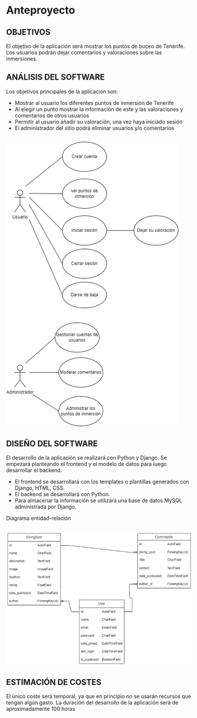 # Anteproyecto

## OBJETIVOS

El objetivo de la aplicación será mostrar los puntos de buceo de Tenerife. Los usuarios podrán dejar comentarios y valoraciones sobre las inmersiones.

## ANÁLISIS DEL SOFTWARE

Los objetivos principales de la aplicación son:
- Mostrar al usuario los diferentes puntos de inmersión de Tenerife
- Al elegir un punto mostrar la información de este y las valoraciones y comentarios de otros usuarios
- Permitir al usuario añadir su valoración, una vez haya iniciado sesión
- El administrador del sitio podrá eliminar usuarios y/o comentarios

## <img src="./images/casos_de_uso.png"/>

## DISEÑO DEL SOFTWARE

El desarrollo de la aplicación se realizará con Python y Django. Se empezará planteando el frontend y el modelo de datos para luego desarrollar el backend.

- El frontend se desarrollará con los templates o plantillas generados con Django, HTML, CSS.
- El backend se desarrollará con Python.
- Para almacenar la información se utilizará una base de datos MySQL administrada por Django.

Diagrama entidad-relación

## <img src="./images/diagrama_entidad_relacion.png"/>

## ESTIMACIÓN DE COSTES

El único coste será temporal, ya que en principio no se usarán recursos que tengan algún gasto. La duración del desarrollo de la aplicación será de aproximadamente 100 horas
